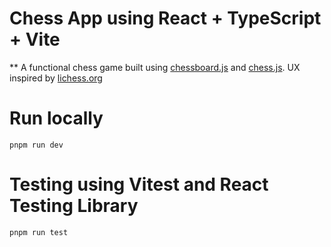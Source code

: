 # Chess App using React + TypeScript + Vite

\*\* A functional chess game built using [chessboard.js](https://github.com/willb335/chessboardjsx) and [chess.js](https://github.com/jhlywa/chess.js/). UX inspired by [lichess.org](https://lichess.org/)

# Run locally

`pnpm run dev`

# Testing using Vitest and React Testing Library

`pnpm run test`
